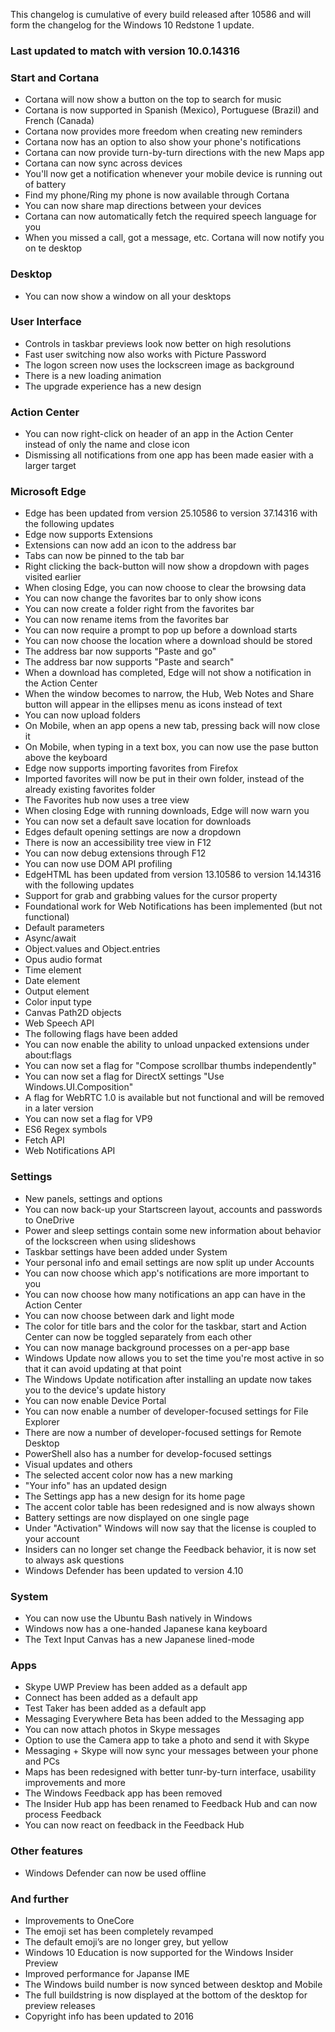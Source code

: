 This changelog is cumulative of every build released after 10586 and will form the changelog for the Windows 10 Redstone 1 update.

### Last updated to match with version 10.0.14316

### Start and Cortana
- Cortana will now show a button on the top to search for music
- Cortana is now supported in Spanish (Mexico), Portuguese (Brazil) and French (Canada)
- Cortana now provides more freedom when creating new reminders
- Cortana now has an option to also show your phone's notifications
- Cortana can now provide turn-by-turn directions with the new Maps app
- Cortana can now sync across devices
 - You'll now get a notification whenever your mobile device is running out of battery
 - Find my phone/Ring my phone is now available through Cortana
 - You can now share map directions between your devices
- Cortana can now automatically fetch the required speech language for you
- When you missed a call, got a message, etc. Cortana will now notify you on te desktop

### Desktop
- You can now show a window on all your desktops

### User Interface
- Controls in taskbar previews look now better on high resolutions
- Fast user switching now also works with Picture Password
- The logon screen now uses the lockscreen image as background
- There is a new loading animation
- The upgrade experience has a new design

### Action Center
- You can now right-click on header of an app in the Action Center instead of only the name and close icon
- Dismissing all notifications from one app has been made easier with a larger target

### Microsoft Edge
- Edge has been updated from version 25.10586 to version 37.14316 with the following updates
 - Edge now supports Extensions
 - Extensions can now add an icon to the address bar
 - Tabs can now be pinned to the tab bar
 - Right clicking the back-button will now show a dropdown with pages visited earlier
 - When closing Edge, you can now choose to clear the browsing data
 - You can now change the favorites bar to only show icons
 - You can now create a folder right from the favorites bar
 - You can now rename items from the favorites bar
 - You can now require a prompt to pop up before a download starts
 - You can now choose the location where a download should be stored
 - The address bar now supports "Paste and go"
 - The address bar now supports "Paste and search"
 - When a download has completed, Edge will not show a notification in the Action Center
 - When the window becomes to narrow, the Hub, Web Notes and Share button will appear in the ellipses menu as icons instead of text
 - You can now upload folders
 - On Mobile, when an app opens a new tab, pressing back will now close it
 - On Mobile, when typing in a text box, you can now use the pase button above the keyboard
 - Edge now supports importing favorites from Firefox
 - Imported favorites will now be put in their own folder, instead of the already existing favorites folder
 - The Favorites hub now uses a tree view
 - When closing Edge with running downloads, Edge will now warn you
 - You can now set a default save location for downloads
 - Edges default opening settings are now a dropdown
 - There is now an accessibility tree view in F12
 - You can now debug extensions through F12
 - You can now use DOM API profiling
- EdgeHTML has been updated from version 13.10586 to version 14.14316 with the following updates
 - Support for grab and grabbing values for the cursor property
 - Foundational work for Web Notifications has been implemented (but not functional)
 - Default parameters
 - Async/await
 - Object.values and Object.entries
 - Opus audio format
 - Time element
 - Date element
 - Output element
 - Color input type
 - Canvas Path2D objects
 - Web Speech API
- The following flags have been added
 - You can now enable the ability to unload unpacked extensions under about:flags
 - You can now set a flag for "Compose scrollbar thumbs independently"
 - You can now set a flag for DirectX settings "Use Windows.UI.Composition"
 - A flag for WebRTC 1.0 is available but not functional and will be removed in a later version
 - You can now set a flag for VP9
 - ES6 Regex symbols
 - Fetch API
 - Web Notifications API

### Settings
- New panels, settings and options
 - You can now back-up your Startscreen layout, accounts and passwords to OneDrive
 - Power and sleep settings contain some new information about behavior of the lockscreen when using slideshows
 - Taskbar settings have been added under System
 - Your personal info and email settings are now split up under Accounts
 - You can now choose which app's notifications are more important to you
 - You can now choose how many notifications an app can have in the Action Center
 - You can now choose between dark and light mode
 - The color for title bars and the color for the taskbar, start and Action Center can now be toggled separately from each other
 - You can now manage background processes on a per-app base
 - Windows Update now allows you to set the time you're most active in so that it can avoid updating at that point
 - The Windows Update notification after installing an update now takes you to the device's update history
 - You can now enable Device Portal
 - You can now enable a number of developer-focused settings for File Explorer
 - There are now a number of developer-focused settings for Remote Desktop
 - PowerShell also has a number for develop-focused settings
- Visual updates and others
 - The selected accent color now has a new marking
 - "Your info" has an updated design
 - The Settings app has a new design for its home page
 - The accent color table has been redesigned and is now always shown
 - Battery settings are now displayed on one single page
 - Under "Activation" Windows will now say that the license is coupled to your account
 - Insiders can no longer set change the Feedback behavior, it is now set to always ask questions
 - Windows Defender has been updated to version 4.10

### System
- You can now use the Ubuntu Bash natively in Windows
- Windows now has a one-handed Japanese kana keyboard
- The Text Input Canvas has a new Japanese lined-mode

### Apps
- Skype UWP Preview has been added as a default app
- Connect has been added as a default app
- Test Taker has been added as a default app
- Messaging Everywhere Beta has been added to the Messaging app
- You can now attach photos in Skype messages
- Option to use the Camera app to take a photo and send it with Skype
- Messaging + Skype will now sync your messages between your phone and PCs
- Maps has been redesigned with better tunr-by-turn interface, usability improvements and more
- The Windows Feedback app has been removed
- The Insider Hub app has been renamed to Feedback Hub and can now process Feedback
 - You can now react on feedback in the Feedback Hub

### Other features
- Windows Defender can now be used offline

### And further
- Improvements to OneCore
- The emoji set has been completely revamped
- The default emoji’s are no longer grey, but yellow
- Windows 10 Education is now supported for the Windows Insider Preview
- Improved performance for Japanse IME
- The Windows build number is now synced between desktop and Mobile
- The full buildstring is now displayed at the bottom of the desktop for preview releases
- Copyright info has been updated to 2016
